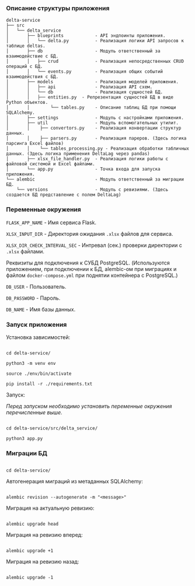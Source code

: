 ### Описание структуры приложения

```
delta-service
├── src
│   └── delta_service
│       ├── blueprints            - API эндпоинты приложения.
│       │   └── delta.py          - Реализация логики API запросов к таблице deltas.
│       ├── db                    - Модуль ответственный за взаимодействие с БД.
│       │   ├── crud              - Реализация непосредственных CRUD операций с БД.
│       │   └── events.py         - Реализация общих событий взаимодействия с БД.
│       ├── models                - Реализация моделей приложения.
│       │   ├── api               - Реализация API схем.
│       │   └── db                - Реализация сущностей БД.
│       │   ├── entities.py  - Репрезентация сущностей БД в виде Python объектов. 
│       │        └── tables.py    - Описание таблиц БД при помощи SQLAlchemy.
│       ├── settings              - Модуль с настройками приложения. 
│       ├── util                  - Модуль вспомогательных утилит.
│       │    ├── convertors.py    - Реализация конвертации структур данных.
│       │    ├── parsers.py       - Реализация пареров. (Здесь логика парсинга Excel файлов)
│       │    └── tables_processing.py - Реализация обработки табличных данных. (Здесь логика применения DeltaLag через pandas)
│       ├── xlsx_file_handler.py  - Реализация логики работы с файловой системой и Excel файлами.
│       └── app.py                - Точка входа для запуска приложения.
└── alembic                       - Модуль ответственный за миграции БД.
    └── versions                  - Модуль с ревизиями. (Здесь создается БД представление с полем DeltaLag)
```
  

### Переменные окружения

  

`FLASK_APP_NAME` - Имя сервиса Flask.

`XLSX_INPUT_DIR` - Директория ожидания `.xlsx` файлов для сервиса.

`XLSX_DIR_CHECK_INTERVAL_SEC` - Интревал (сек.) проверки директории с `.xlsx` файлами.

  

Реквизиты для подключения к СУБД PostgreSQL. (Используются приложением, при подключении к БД, alembic-ом при миграциях и файлом `docker-compose.yml` при поднятии контейнера с PostgreSQL.)

`DB_USER` - Пользователь.

`DB_PASSWORD` - Пароль.

`DB_NAME` - Имя базы данных.

  

### Запуск приложения

  

Установка зависимостей:

  

```

cd delta-service/

python3 -m venv env

source ./env/bin/activate

pip install -r ./requirements.txt

```

  

Запуск:

 *Перед запуском необходимо установить переменные окружения перечисленные выше.*

```

cd delta-service/src/delta_service/

python3 app.py

```

  

### Миграции БД

  

```

cd delta-service/

```

  

Автогенерация миграций из метаданных SQLAlchemy:

```

alembic revision --autogenerate -m "<message>"

```

  

Миграция на актуальную ревизию:

```

alembic upgrade head

```

  

Миграция на ревизию вперед:

```

alembic upgrade +1

```

  

Миграция на ревизию назад:

```

alembic upgrade -1

```
